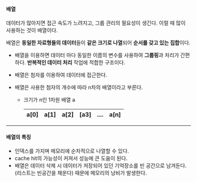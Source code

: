 #### 배열

데이터가 많아지면 접근 속도가 느려지고, 그룹 관리의 필요성이 생긴다. 이럴 때 많이 사용하는 것이 배열이다. 

배열은 **동일한 자료형들의 데이터**들이 **같은 크기로 나열**되어 **순서를 갖고 있는 집합**이다.

- 배열을 이용하면 데이터 마다 동일한 이름의 변수를 사용하여 **그룹핑**과 처리가 간편하다. **반복적인 데이터 처리** 작업에 적합한 구조이다.

- 배열은 첨자를 이용하여 데이터에 접근한다.

- 배열은 사용한 첨자의 개수에 따라 n차의 배열이라고 부른다. 

  - 크기가 n인 1차원 배열 a

    | a[0] | a[1] | a[2] | [a3] | .... | a[n] |
    | ---- | ---- | ---- | ---- | ---- | ---- |

    

---

#### 배열의 특징

- 인덱스를 가지며 메모리에 순차적으로 나열할 수 있다.
- cache hit의 가능성이 커져서 성능에 큰 도움이 된다.
- 배열은 데이터 삭제 시 데이터가 저장되어 있던 기억장소를 빈 공간으로 남겨둔다. (리스트는 빈공간을 채운다) 때문에 메모리의 낭비가 발생한다.